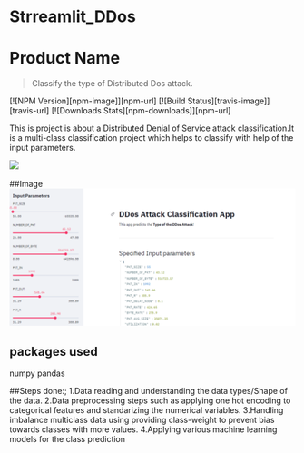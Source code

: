 # Strreamlit_DDos

# Product Name
> Classify the type of Distributed Dos attack.

[![NPM Version][npm-image]][npm-url]
[![Build Status][travis-image]][travis-url]
[![Downloads Stats][npm-downloads]][npm-url]

This is project is about a Distributed Denial of Service attack classification.It is a multi-class classification project which helps to classify with help of the input parameters.


![](header.png)





##Image
![alt text](https://github.com/Amit9888/Strreamlit_DDos/blob/master/Capture.png?raw=true)


## packages used

numpy
pandas


##Steps done:;
1.Data reading and understanding the data types/Shape of the data.
2.Data preprocessing steps such as applying one hot encoding to categorical features and standarizing the numerical variables.
3.Handling imbalance multiclass data using providing class-weight to prevent bias towards classes with more values.
4.Applying various machine learning models for the class prediction


